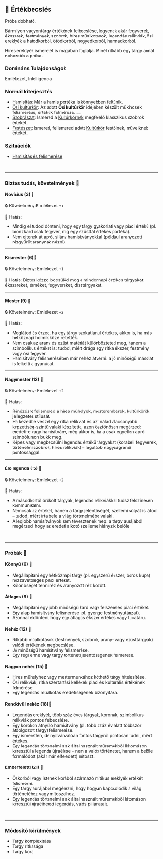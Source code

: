 ## 🔵 Értékbecslés

Próba dobható.

Bármilyen vagyontárgy értékének felbecslése, legyenek akár fegyverek, ékszerek, festmények, szobrok, híres műalkotások, legendás relikviák, ősi ereklyék a hatodkorból, ötödkorból, negyedkorból, harmadkorból.

Híres ereklyék ismeretét is magában foglalja. Minél ritkább egy tárgy annál nehezebb a próba.

### Domináns Tulajdonságok

Emlékezet, Intelligencia

### Normál kiterjesztés

- [Hamisítás](../fortelyok.altalanos/hamisitas.md): Már a hamis portéka is könnyebben feltűnik.
- [Ősi kultúrkör](../fortelyok.altalanos/osi_kulturkor.md): Az adott **Ősi kultúrkör** idejében készült műkincsek felismerése, értékük felmérése.
__
- [Szobrászat](../fortelyok.szabad/szobraszat.md): Ismered a [Kultúrkörnek](../fortelyok.kiemelt/kulturkor.md) megfelelő klasszikus szobrok értékét.
- [Festészet](../fortelyok.szabad/festeszet.md): Ismered, felismered adott [Kultúrkör](../fortelyok.kiemelt/kulturkor.md) festőinek, műveiknek értékét.
### Szituációk

- [Hamisítás és felismerése](../szituaciok/hamisitas_es_felismerese.md)

<br />

---
### Biztos tudás, követelmények 📖

#### Novícius (3) 📖

🔒 Követelmény:E mlékezet `+1`

🌟 Hatás:
- Mindig el tudod dönteni, hogy egy tárgy gyakorlati vagy piaci értékű (pl. bronzkard csak fegyver, míg egy ezüsttál értékes portéka).
- Nem ejtenek át apró, silány hamisítványokkal (például aranyozott rézgyűrűt aranynak nézni).

---
#### Kismester (6) 📖

🔒 Követelmény: Emlékezet `+1`

🌟 Hatás: Biztos kézzel becsülöd meg a mindennapi értékes tárgyakat: ékszereket, érméket, fegyvereket, dísztárgyakat.

---
#### Mester (9) 📖

🔒 Követelmény: Emlékezet `+2`

🌟 Hatás:
- Meglátod és érzed, ha egy tárgy szokatlanul értékes, akkor is, ha más hétköznapi holmik közé rejtették.
- Nem csak az arany és ezüst matériát különbözteted meg, hanem a szimbolikus értéket is: tudod, miért drága egy ritka ékszer, festmény vagy ősi fegyver.
- Hamisítvány felismerésében már nehéz átverni: a jó minőségű másolat is felkelti a gyanúdat.

---
#### Nagymester (12) 📖

🔒 Követelmény: Emlékezet `+2`

🌟 Hatás:
- Ránézésre felismered a híres műhelyek, mesteremberek, kultúrkörök jellegzetes stílusát.
- Ha kezedbe veszel egy ritka relikviát és azt nálad alacsonyabb képzettség-szintű valaki készítette, azon ösztönösen megérzed: eredeti‑e vagy hamisítvány, még akkor is, ha a csak egyetlen apró szimbólumon bukik meg.
- Képes vagy megbecsülni legendás értékű tárgyakat (korabeli fegyverek, történelmi szobrok, híres relikviák) – legalább nagyságrendi pontossággal.

---
#### Élő legenda (15) 📖

🔒 Követelmény: Emlékezet `+2`

🌟 Hatás:
- A másodkortól örökölt tárgyak, legendás relikviákkal tudsz felszínesen kommunikálni.
- Nemcsak az értéket, hanem a tárgy jelentőségét, szellemi súlyát is látod – tudod, miért írta bele a világ történelmébe valaki.
- A legjobb hamisítványok sem tévesztenek meg: a tárgy aurájából megérzed, hogy az eredeti alkotó szelleme hiányzik belőle.

<br />

---
### Próbák 🎲

#### Könnyű (6) 🎲 

- Megállapítani egy hétköznapi tárgy (pl. egyszerű ékszer, boros kupa) hozzávetőleges piaci értékét.
- Különbséget tenni réz és aranyozott réz között.

#### Átlagos (9) 🎲 

- Megállapítani egy jobb minőségű kard vagy felszerelés piaci értékét.
- Egy alap hamisítvány felismerése (pl. gyenge festményutánzat).
- Azonnal eldönteni, hogy egy átlagos ékszer értékes vagy tucatáru.

#### Nehéz (12) 🎲 

- Ritkább műalkotások (festmények, szobrok, arany‑ vagy ezüsttárgyak) valódi értékének megbecslése.
- Jó minőségű hamisítvány felismerése.
- Egy régi érme vagy tárgy történeti jelentőségének felmérése.

#### Nagyon nehéz (15) 🎲 

- Híres műhelyhez vagy mestermunkához köthető tárgy hitelesítése.
- Ősi relikviák, ritka szertartási kellékek piaci és kulturális értékének felmérése.
- Egy legendás műalkotás eredetiségének bizonyítása.

#### Rendkívül nehéz (18) 🎲 

- Legendás ereklyék, több száz éves tárgyak, koronák, szimbolikus relikviák pontos felbecslése.
- Egy korokon átnyúló hamisítvány (pl. több száz év alatt többször átdolgozott tárgy) felismerése.
- Egy ismeretlen, de nyilvánvalóan fontos tárgyról pontosan tudni, miért értékes.
- Egy legendás történelmi alak által használt műremekből llátomáson keresztül a legenda újraélése - nem a valós történetet, hanem a belőle formálódott (akár már elfeledett) mítoszt.

#### Emberfeletti (21) 🎲 

- Őskorból vagy istenek korából származó mitikus ereklyék értékét felismerni.
- Egy tárgy aurájából megérezni, hogy hogyan kapcsolódik a világ történetéhez vagy mítoszaihoz.
- Egy legendás történelmi alak által használt műremekből látomáson keresztül újraélheted legendás, valós pillanatait. 

<br />

---
### Módosító körülmények

- Tárgy komplexitása
- Tárgy ritkasága
- Tárgy kora
